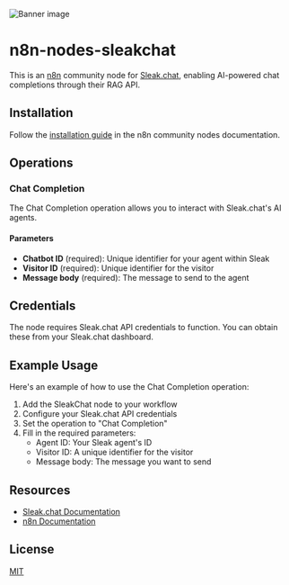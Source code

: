 ![Banner image](https://user-images.githubusercontent.com/10284570/173569848-c624317f-42b1-45a6-ab09-f0ea3c247648.png)

# n8n-nodes-sleakchat

This is an [n8n](https://n8n.io/) community node for [Sleak.chat](https://sleak.chat), enabling AI-powered chat completions through their RAG API.

## Installation

Follow the [installation guide](https://docs.n8n.io/integrations/community-nodes/installation/) in the n8n community nodes documentation.

## Operations

### Chat Completion

The Chat Completion operation allows you to interact with Sleak.chat's AI agents.

#### Parameters

- **Chatbot ID** (required): Unique identifier for your agent within Sleak
- **Visitor ID** (required): Unique identifier for the visitor
- **Message body** (required): The message to send to the agent

## Credentials

The node requires Sleak.chat API credentials to function. You can obtain these from your Sleak.chat dashboard.

## Example Usage

Here's an example of how to use the Chat Completion operation:

1. Add the SleakChat node to your workflow
2. Configure your Sleak.chat API credentials
3. Set the operation to "Chat Completion"
4. Fill in the required parameters:
   - Agent ID: Your Sleak agent's ID
   - Visitor ID: A unique identifier for the visitor
   - Message body: The message you want to send

## Resources

- [Sleak.chat Documentation](https://docs.sleak.chat)
- [n8n Documentation](https://docs.n8n.io)

## License

[MIT](LICENSE.md)
